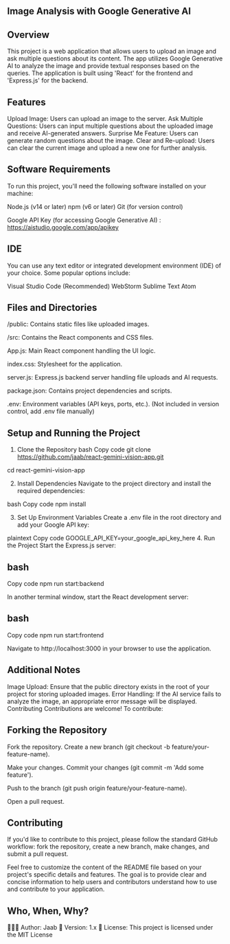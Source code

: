 ## Image Analysis with Google Generative AI

## Overview
This project is a web application that allows users to upload an image and ask multiple questions about its content. The app utilizes Google Generative AI to analyze the image and provide textual responses based on the queries. The application is built using 'React' for the frontend and 'Express.js' for the backend.

## Features
Upload Image: Users can upload an image to the server.
Ask Multiple Questions: Users can input multiple questions about the uploaded image and receive AI-generated answers.
Surprise Me Feature: Users can generate random questions about the image.
Clear and Re-upload: Users can clear the current image and upload a new one for further analysis.

## Software Requirements
To run this project, you'll need the following software installed on your machine:

Node.js (v14 or later)
npm (v6 or later)
Git (for version control)

Google API Key (for accessing Google Generative AI) : https://aistudio.google.com/app/apikey

## IDE
You can use any text editor or integrated development environment (IDE) of your choice. Some popular options include:

Visual Studio Code (Recommended)
WebStorm
Sublime Text
Atom

## Files and Directories
/public: Contains static files like uploaded images.

/src: Contains the React components and CSS files.

App.js: Main React component handling the UI logic.

index.css: Stylesheet for the application.

server.js: Express.js backend server handling file uploads and AI requests.

package.json: Contains project dependencies and scripts.

.env: Environment variables (API keys, ports, etc.). (Not included in version control, add .env file manually)

## Setup and Running the Project
1. Clone the Repository
bash
Copy code
git clone https://github.com/jaab/react-gemini-vision-app.git

cd react-gemini-vision-app

2. Install Dependencies
Navigate to the project directory and install the required dependencies:

bash
Copy code
npm install

3. Set Up Environment Variables
Create a .env file in the root directory and add your Google API key:

plaintext
Copy code
GOOGLE_API_KEY=your_google_api_key_here
4. Run the Project
Start the Express.js server:

## bash
Copy code
npm run start:backend

In another terminal window, start the React development server:

## bash
Copy code
npm run start:frontend

Navigate to http://localhost:3000 in your browser to use the application.

## Additional Notes
Image Upload: Ensure that the public directory exists in the root of your project for storing uploaded images.
Error Handling: If the AI service fails to analyze the image, an appropriate error message will be displayed.
Contributing
Contributions are welcome! To contribute:

## Forking the Repository
Fork the repository.
Create a new branch (git checkout -b feature/your-feature-name).

Make your changes.
Commit your changes (git commit -m 'Add some feature').

Push to the branch (git push origin feature/your-feature-name).

Open a pull request.

## Contributing
If you'd like to contribute to this project, please follow the standard GitHub workflow: fork the repository, create a new branch, make changes, and submit a pull request.

Feel free to customize the content of the README file based on your project's specific details and features. The goal is to provide clear and concise information to help users and contributors understand how to use and contribute to your application.


## Who, When, Why?
👨🏾‍💻 Author: Jaab
📅 Version: 1.x
📜 License: This project is licensed under the MIT License
